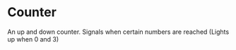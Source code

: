 # Counter

An up and down counter. Signals when certain numbers are reached (Lights up when 0 and 3)
